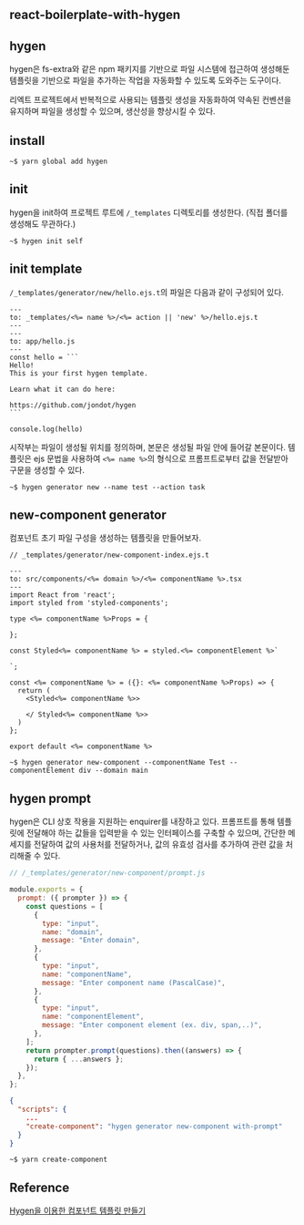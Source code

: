 ## react-boilerplate-with-hygen

## hygen

hygen은 fs-extra와 같은 npm 패키지를 기반으로 파일 시스템에
접근하여 생성해둔 템플릿을 기반으로 파일을 추가하는 작업을 자동화할 수 있도록 도와주는 도구이다.

리엑트 프로젝트에서 반복적으로 사용되는 템플릿 생성을 자동화하여
약속된 컨벤션을 유지하며 파일을 생성할 수 있으며, 생산성을 향상시킬 수 있다.

## install

```shell
~$ yarn global add hygen
```

## init

hygen을 init하여 프로젝트 루트에 `/_templates` 디렉토리를 생성한다.
(직접 폴더를 생성해도 무관하다.)

```shell
~$ hygen init self
```

## init template

`/_templates/generator/new/hello.ejs.t`의 파일은 다음과 같이 구성되어 있다.

````ejs.t
---
to: _templates/<%= name %>/<%= action || 'new' %>/hello.ejs.t
---
---
to: app/hello.js
---
const hello = ```
Hello!
This is your first hygen template.

Learn what it can do here:

https://github.com/jondot/hygen
```

console.log(hello)
````

시작부는 파일이 생성될 위치를 정의하며, 본문은 생성될 파일 안에 들어갈 본문이다.
템플릿은 ejs 문법을 사용하여 `<%= name %>`의 형식으로 프롬프트로부터 값을 전달받아 구문을 생성할 수 있다.

```shell
~$ hygen generator new --name test --action task
```

## new-component generator

컴포넌트 초기 파일 구성을 생성하는 템플릿을 만들어보자.

```ejs.t
// _templates/generator/new-component-index.ejs.t

---
to: src/components/<%= domain %>/<%= componentName %>.tsx
---
import React from 'react';
import styled from 'styled-components';

type <%= componentName %>Props = {

};

const Styled<%= componentName %> = styled.<%= componentElement %>`

`;

const <%= componentName %> = ({}: <%= componentName %>Props) => {
  return (
    <Styled<%= componentName %>>

    </ Styled<%= componentName %>>
  )
};

export default <%= componentName %>

```

```shell
~$ hygen generator new-component --componentName Test --componentElement div --domain main
```

## hygen prompt

hygen은 CLI 상호 작용을 지원하는 enquirer를 내장하고 있다.
프롬프트를 통해 템플릿에 전달해야 하는 값들을 입력받을 수 있는
인터페이스를 구축할 수 있으며, 간단한 메세지를 전달하여 값의 사용처를
전달하거나, 값의 유효성 검사를 추가하여 관련 값을 처리해줄 수 있다.

```js
// /_templates/generator/new-component/prompt.js

module.exports = {
  prompt: ({ prompter }) => {
    const questions = [
      {
        type: "input",
        name: "domain",
        message: "Enter domain",
      },
      {
        type: "input",
        name: "componentName",
        message: "Enter component name (PascalCase)",
      },
      {
        type: "input",
        name: "componentElement",
        message: "Enter component element (ex. div, span,..)",
      },
    ];
    return prompter.prompt(questions).then((answers) => {
      return { ...answers };
    });
  },
};
```

```json
{
  "scripts": {
    ...
    "create-component": "hygen generator new-component with-prompt"
  }
}
```

```shell
~$ yarn create-component
```

## Reference

[Hygen을 이용한 컴포넌트 템플릿 만들기](https://techblog.woowahan.com/8268/)
